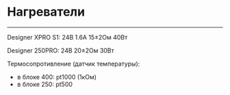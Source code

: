 # Нагреватели
---

Designer XPRO S1: 24В 1.6А 15±2Ом 40Вт

Designer 250PRO: 24В 20±2Ом 30Вт


Термосопротивление (датчик температуры):
- в блоке 400: pt1000 (1кОм)
- в блоке 250: pt500